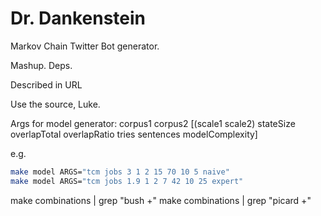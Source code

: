 # Dr. Dankenstein

Markov Chain Twitter Bot generator.

Mashup.
Deps.

Described in URL

Use the source, Luke.

Args for model generator:
corpus1 corpus2 [(scale1 scale2) stateSize overlapTotal overlapRatio tries sentences modelComplexity]

e.g.
```bash
make model ARGS="tcm jobs 3 1 2 15 70 10 5 naive"
make model ARGS="tcm jobs 1.9 1 2 7 42 10 25 expert"
```

make combinations | grep "bush +"
make combinations | grep "picard +"
